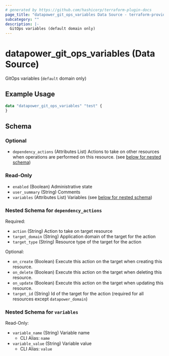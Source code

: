 ```yaml
---
# generated by https://github.com/hashicorp/terraform-plugin-docs
page_title: "datapower_git_ops_variables Data Source - terraform-provider-datapower"
subcategory: ""
description: |-
  GitOps variables (default domain only)
---
```


# datapower_git_ops_variables (Data Source)

GitOps variables (`default` domain only)

## Example Usage

```terraform
data "datapower_git_ops_variables" "test" {
}
```

<!-- schema generated by tfplugindocs -->
## Schema

### Optional

- `dependency_actions` (Attributes List) Actions to take on other resources when operations are performed on this resource. (see [below for nested schema](#nestedatt--dependency_actions))

### Read-Only

- `enabled` (Boolean) Administrative state
- `user_summary` (String) Comments
- `variables` (Attributes List) Variables (see [below for nested schema](#nestedatt--variables))

<a id="nestedatt--dependency_actions"></a>
### Nested Schema for `dependency_actions`

Required:

- `action` (String) Action to take on target resource
- `target_domain` (String) Application domain of the target for the action
- `target_type` (String) Resource type of the target for the action

Optional:

- `on_create` (Boolean) Execute this action on the target when creating this resource.
- `on_delete` (Boolean) Execute this action on the target when deleting this resource.
- `on_update` (Boolean) Execute this action on the target when updating this resource.
- `target_id` (String) Id of the target for the action (required for all resources except `datapower_domain`)


<a id="nestedatt--variables"></a>
### Nested Schema for `variables`

Read-Only:

- `variable_name` (String) Variable name
  - CLI Alias: `name`
- `variable_value` (String) Variable value
  - CLI Alias: `value`
